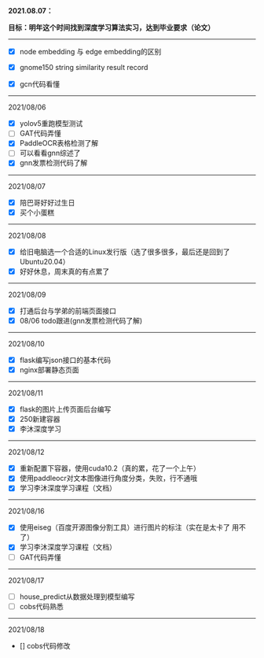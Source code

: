 **2021.08.07：**

**目标：明年这个时间找到深度学习算法实习，达到毕业要求（论文）**

<hr>

- [x] node embedding 与 edge embedding的区别
- [x] gnome150 string similarity result record 

- [x] gcn代码看懂

<hr>

2021/08/06
- [x] yolov5重跑模型测试
- [ ] GAT代码弄懂
- [x] PaddleOCR表格检测了解
- [ ] 可以看看gnn综述了
- [x] gnn发票检测代码了解

<hr>

2021/08/07
- [x] 陪巴哥好好过生日
- [x] 买个小蛋糕

<hr>
2021/08/08

- [x] 给旧电脑选一个合适的Linux发行版（选了很多很多，最后还是回到了Ubuntu20.04）
- [x] 好好休息，周末真的有点累了 

<hr>
2021/08/09

- [x] 打通后台与学弟的前端页面接口
- [x] 08/06 todo跟进(gnn发票检测代码了解)

<hr>
2021/08/10

- [x] flask编写json接口的基本代码
- [x] nginx部署静态页面 

<hr>
2021/08/11

- [x] flask的图片上传页面后台编写
- [x] 250新建容器
- [x] 李沐深度学习

<hr>
2021/08/12

- [x] 重新配置下容器，使用cuda10.2（真的累，花了一个上午）
- [x] 使用paddleocr对文本图像进行角度分类，失败，行不通哦
- [x] 学习李沐深度学习课程（文档） 

<hr>
2021/08/16

- [x] 使用eiseg（百度开源图像分割工具）进行图片的标注（实在是太卡了 用不了）
- [x] 学习李沐深度学习课程（文档）
- [ ] GAT代码弄懂

<hr>
2021/08/17

- [ ] house_predict从数据处理到模型编写
- [ ] cobs代码熟悉

<hr>
2021/08/18

- [] cobs代码修改